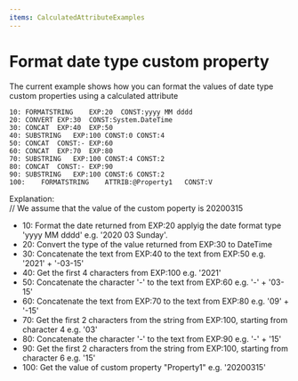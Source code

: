 ```yaml
---
items: CalculatedAttributeExamples
---
```


# Format date type custom property 

The current example shows how you can format the values of date type custom properties using a calculated attribute


```
10:	FORMATSTRING	EXP:20	CONST:yyyy MM dddd		
20:	CONVERT	EXP:30	CONST:System.DateTime		
30:	CONCAT	EXP:40	EXP:50		
40:	SUBSTRING	EXP:100	CONST:0	CONST:4
50:	CONCAT	CONST:-	EXP:60		
60:	CONCAT	EXP:70	EXP:80		
70:	SUBSTRING	EXP:100	CONST:4	CONST:2
80:	CONCAT	CONST:-	EXP:90		
90:	SUBSTRING	EXP:100	CONST:6	CONST:2
100:	FORMATSTRING	ATTRIB:@Property1	CONST:V		

```



Explanation:
<br/>// We assume that the value of the custom poperty is 20200315

- 10: Format the date returned from EXP:20 applyig the date format type 'yyyy MM dddd' e.g. '2020 03 Sunday'.
- 20: Convert the type of the value returned from EXP:30 to DateTime	
- 30: Concatenate the text from EXP:40 to the text from EXP:50 e.g. '2021' + '-03-15'
- 40: Get the first 4 characters from EXP:100 e.g. '2021'
- 50: Concatenate the character '-' to the text from EXP:60 e.g. '-' + '03-15'
- 60: Concatenate the text from EXP:70 to the text from EXP:80 e.g. '09' + '-15'
- 70: Get the first 2 characters from the string from EXP:100, starting from character 4 e.g. '03'
- 80: Concatenate the character '-' to the text from EXP:90 e.g. '-' + '15'
- 90: Get the first 2 characters from the string from EXP:100, starting from character 6 e.g. '15'
- 100: Get the value of custom property "Property1" e.g. '20200315'
